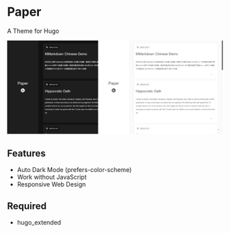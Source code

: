 # Paper

A Theme for Hugo

![](screenshots/1.png)

## Features

- Auto Dark Mode (prefers-color-scheme)
- Work without JavaScript
- Responsive Web Design

## Required

- hugo_extended
